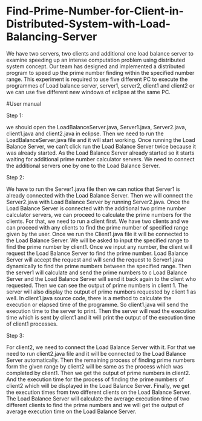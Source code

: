 # Find-Prime-Number-for-Client-in-Distributed-System-with-Load-Balancing-Server

We have two servers, two clients and additional one load balance server to examine speeding up an intense computation problem using distributed system concept. Our team has designed and implemented a distributed program to speed up the prime number finding within the specified number range. This experiment is required to use five different PC to execute the programmes of Load balance server, server1, server2, client1 and client2 or we can use five different new windows of eclipse at the same PC.

#User manual

Step 1: 

we should open the LoadBalanceServer.java, Server1.java, Server2.java, client1.java and client2.java in eclipse. Then we need to run the LoadBalanceServer.java file and it will start working. Once running the Load Balance Server, we can’t click run the Load Balance Server twice because it was already started. As the Load Balance Server already started so it starts waiting for additional prime number calculator servers. We need to connect the additional servers one by one to the Load Balance Server.

Step 2: 

We have to run the Server1.java file then we can notice that Server1 is already connected with the Load Balance Server. Then we will connect the Server2.java with Load Balance Server by running Server2.java. Once the Load Balance Server is connected with the additional two prime number calculator servers, we can proceed to calculate the prime numbers for the clients. For that, we need to run a client first. We have two clients and we can proceed with any clients to find the prime number of specified range given by the user. Once we run the Client1.java file it will be connected to the Load Balance Server. We will be asked to input the specified range to find the prime number by client1. Once we input any number, the client will request the Load Balance Server to find the prime number. Load Balance Server will accept the request and will send the request to Server1.java dynamically to find the prime numbers between the specified range. Then the server1 will calculate and send the prime numbers to c Load Balance Server and the Load Balance Server will send it back again to the client who requested. Then we can see the output of prime numbers in client 1. The server will also display the output of prime numbers requested by client 1 as well. In client1.java source code, there is a method to calculate the execution or elapsed time of the programme. So client1.java will send the execution time to the server to print. Then the server will read the execution time which is sent by client1 and it will print the output of the execution time of client1 processes.

Step 3: 

For client2, we need to connect the Load Balance Server with it. For that we need to run client2.java file and it will be connected to the Load Balance Server automatically. Then the remaining process of finding prime numbers form the given range by client2 will be same as the process which was completed by client1.
Then we get the output of prime numbers in client2. And the execution time for the process of finding the prime numbers of client2 which will be displayed in the Load Balance Server.
Finally, we get the execution times from two different clients on the Load Balance Server. The Load Balance Server will calculate the average execution time of two different clients to find the prime numbers and we will get the output of average execution time on the Load Balance Server.

